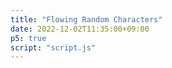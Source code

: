 ```yaml
---
title: "Flowing Random Characters"
date: 2022-12-02T11:35:00+09:00
p5: true
script: "script.js"
---
```


